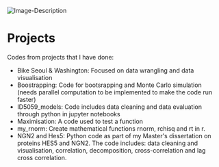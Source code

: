 ![Image-Description](https://i.pinimg.com/originals/46/2f/ee/462fee75b5b780b0016ed8c2b35c0d1f.gif)

# Projects
Codes from projects that I have done:
- Bike Seoul & Washington: Focused on data wrangling and data visualisation
- Boostrapping: Code for bootsrapping and Monte Carlo simulation (needs parallel computation to be implemented to make the code run faster)
- ID5059_models: Code includes data cleaning and data evaluation through python in jupyter notebooks 
- Maximisation: A code used to test a function 
- my_rnorm: Create mathematical functions rnorm, rchisq and rt in r.
- NGN2 and Hes5: Python code as part of my Master's dissertation on proteins HES5 and NGN2. The code includes: data cleaning and visualisation, correlation, decomposition, cross-correlation and lag cross correlation.
  
